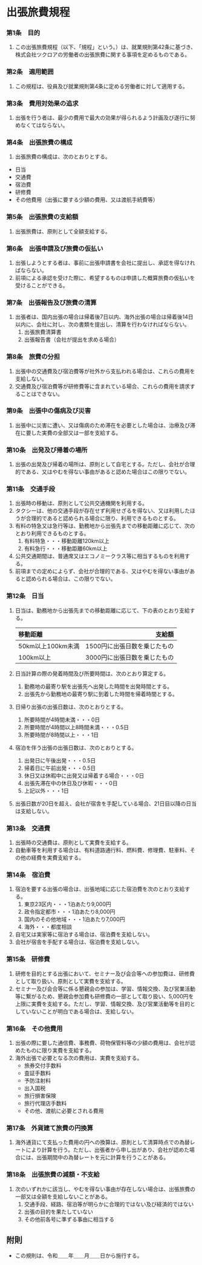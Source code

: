 # 出張旅費規程

### 第1条　目的

1. この出張旅費規程（以下、「規程」という。）は、就業規則第42条に基づき、株式会社ツクロアの労働者の出張旅費に関する事項を定めるものである。

### 第2条　適用範囲

1. この規程は、役員及び就業規則第4条に定める労働者に対して適用する。

### 第3条　費用対効果の追求

1. 出張を行う者は、最少の費用で最大の効果が得られるよう計画及び遂行に努めなくてはならない。

### 第4条　出張旅費の構成

1. 出張旅費の構成は、次のとおりとする。

- 日当
- 交通費
- 宿泊費
- 研修費
- その他費用（出張に要する少額の費用、又は渡航手続費等）

### 第5条　出張旅費の支給額

1. 出張旅費は、原則として全額支給する。

### 第6条　出張申請及び旅費の仮払い

1. 出張しようとする者は、事前に出張申請書を会社に提出し、承認を得なければならない。
2. 前項による承認を受けた際に、希望するものは申請した概算旅費の仮払いを受けることができる。

### 第7条　出張報告及び旅費の清算

1. 出張者は、国内出張の場合は帰着後7日以内、海外出張の場合は帰着後14日以内に、会社に対し、次の書類を提出し、清算を行わなければならない。
    1. 出張旅費清算書
    2. 出張報告書（会社が提出を求める場合）

### 第8条　旅費の分担

1. 出張中の交通費及び宿泊費等が社外から支払われる場合は、これらの費用を支給しない。
2. 交通費及び宿泊費等が研修費等に含まれている場合、これらの費用を請求することはできない。

### 第9条　出張中の傷病及び災害

1. 出張中に災害に遭い、又は傷病のため滞在を必要とした場合は、治療及び滞在に要した実費の全部又は一部を支給する。

### 第10条　出発及び帰着の場所

1. 出張の出発及び帰着の場所は、原則として自宅とする。ただし、会社が合理的である、又はやむを得ない事由があると認めた場合はこの限りでない。

### 第11条　交通手段

1. 出張時の移動は、原則として公共交通機関を利用する。
2. タクシーは、他の交通手段が存在せず利用せざるを得ない、又は利用したほうが合理的であると認められる場合に限り、利用できるものとする。
3. 有料の特急又は急行等は、勤務地から出張先までの移動距離に応じて、次のとおり利用できるものとする。
    1. 有料特急・・・移動距離120km以上
    2. 有料急行・・・移動距離60km以上
4. 公共交通期間は、普通席又はエコノミークラス等に相当するものを利用する。
5. 前項までの定めによらず、会社が合理的である、又はやむを得ない事由があると認められる場合は、この限りでない。

### 第12条　日当

1. 日当は、勤務地から出張先までの移動距離に応じて、下の表のとおり支給する。

    | 移動距離 | 支給額 |
    | :- | -: |
    | 50km以上100km未満 | 1500円に出張日数を乗じたもの |
    | 100km以上 | 3000円に出張日数を乗じたもの |

2. 日当計算の際の発着時間及び所要時間は、次のとおり算定する。
    1. 勤務地の最寄り駅を出張先へ出発した時間を出発時間とする。
    2. 出張先から勤務地の最寄り駅に到着した時間を帰着時間とする。
3. 日帰り出張の出張日数は、次のとおりとする。
    1. 所要時間が4時間未満・・・0日
    2. 所要時間が4時間以上8時間未満・・・0.5日
    3. 所要時間が8時間以上・・・1日
4. 宿泊を伴う出張の出張日数は、次のとおりとする。
    1. 出発日に午後出発・・・0.5日
    2. 帰着日に午前出発・・・0.5日
    3. 休日又は休暇中に出発又は帰着する場合・・・0日
    4. 出張先滞在中の休日及び休暇・・・0日
    5. 上記以外・・・1日
5. 出張日数が20日を超え、会社が宿舎を手配している場合、21日目以降の日当は支給しない。

### 第13条　交通費

1. 出張時の交通費は、原則として実費を支給する。
2. 自動車等を利用する場合は、有料道路通行料、燃料費、修理費、駐車料、その他の経費を実費支給する。

### 第14条　宿泊費

1. 宿泊を要する出張の場合は、出張地域に応じた宿泊費を次のとおり支給する。
    1. 東京23区内・・・1泊あたり9,000円
    2. 政令指定都市・・・1泊あたり8,000円
    3. 国内のその他地域・・・1泊あたり7,000円
    4. 海外・・・都度相談
2. 自宅又は実家等に宿泊する場合は、宿泊費を支給しない。
3. 会社が宿舎を手配する場合は、宿泊費を支給しない。

### 第15条　研修費

1. 研修を目的とする出張において、セミナー及び会合等への参加費は、研修費として取り扱い、原則として実費を支給する。
2. セミナー及び会合等に係る懇親会の参加は、学習、情報交換、及び営業活動等に繋がるため、懇親会参加費も研修費の一部として取り扱い、5,000円を上限に実費を支給する。ただし、学習、情報交換、及び営業活動等を目的としていないことが明白である場合は、支給しない。

### 第16条　その他費用

1. 出張の際に要した通信費、事務費、荷物保管料等の少額の費用は、会社が認めたものに限り実費を支給する。
2. 海外出張で必要となる次の費用は、実費を支給する。
    - 旅券交付手数料
    - 査証手数料
    - 予防注射料
    - 出入国税
    - 旅行損害保険
    - 旅行代理店手数料
    - その他、渡航に必要とされる費用

### 第17条　外貨建て旅費の円換算

1. 海外通貨にて支払った費用の円への換算は、原則として清算時点での為替レートにより計算を行う。ただし、出張者から申し出があり、会社が認めた場合には、出張期間中の為替レートを元に計算を行うことがある。

### 第18条　出張旅費の減額・不支給

1. 次のいずれかに該当し、やむを得ない事由が存在しない場合は、出張旅費の一部又は全額を支給しないことがある。
    1. 交通手段、経路、宿泊等が明らかに合理的ではない及び経済的ではない
    2. 出張の目的を果たしていない
    3. その他前各号に準ずる事由に相当する

## 附則

- この規則は、令和＿＿年＿＿月＿＿日から施行する。
